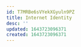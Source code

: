 ```yaml
---
id: T7MRBe6sVYekXGyuln9PZ
title: Internet Identity
desc: ''
updated: 1643723096371
created: 1643723096371
---
```


